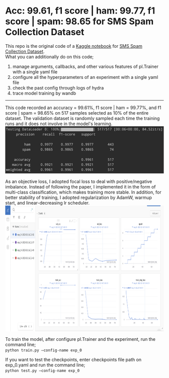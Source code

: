 # Acc: 99.61, f1 score | ham: 99.77, f1 score | spam: 98.65 for SMS Spam Collection Dataset  

This repo is the original code of a [Kaggle notebook](https://www.kaggle.com/datasets/uciml/sms-spam-collection-dataset) for [SMS Spam Collection Dataset](https://www.kaggle.com/code/hotcouscous/acc-99-61-ham-spam-f1-score-99-77-98-65).  
What you can additionally do on this code;  
1. manage arguments, callbacks, and other various features of pl.Trainer with a single yaml file
2. configure all the hyperparameters of an experiment with a single yaml file
3. check the past config through logs of hydra 
4. trace model training by wandb

***

This code recorded an accuracy = 99.61%, f1 score | ham = 99.77%, and f1 score | spam = 98.65% on 517 samples selected as 10% of the entire dataset. The validation dataset is randomly sampled each time the training runs and it does not involve in the model's learning.  
<img src="https://github.com/Espresso-AI/bert-sms-spam-classification/blob/main/data/result.png" width="600" height="150">

As an objective loss, I adopted focal loss to deal with positive/negative imbalance. Instead of following the paper, I implemented it in the form of multi-class classification, which makes training more stable. In addition, for better stability of training, I adopted regularization by AdamW, warmup start, and linear-decreasing lr scheduler.  
<img src="https://github.com/Espresso-AI/bert-sms-spam-classification/blob/main/data/training_graph.png" width="1000" height="400">

To train the model, after configure pl.Trainer and the experiment, run the command line;  
```python train.py —config-name exp_0```

If you want to test the checkpoints, enter checkpoints file path on exp_0.yaml and run the command line;  
```python test.py —config-name exp_0```
